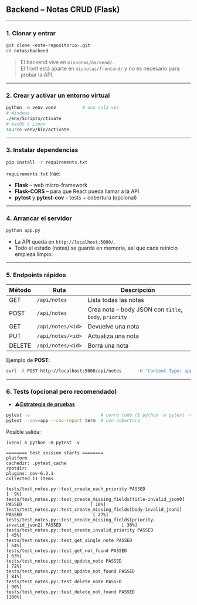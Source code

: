 ## Backend – Notas CRUD (Flask)
---

### 1. Clonar y entrar

```bash
git clone <este-repositorio>.git
cd notas/backend
```

> El backend vive en `misnotas/backend/`.  
> El front está aparte en `misnotas/frontend/` y no es necesario para probar la API.

---

### 2. Crear y activar un entorno virtual

```bash
python -m venv venv          # una sola vez
# Windows
./env/Scripts/ctivate
# macOS / Linux
source venv/bin/activate
```

---

### 3. Instalar dependencias

```bash
pip install -r requirements.txt
```

`requirements.txt` trae:

* **Flask** – web micro-framework  
* **Flask-CORS** – para que React pueda llamar a la API  
* **pytest** y **pytest-cov** – tests + cobertura (opcional)

---

### 4. Arrancar el servidor

```bash
python app.py
```

* La API queda en `http://localhost:5000/`.
* Todo el estado (notas) se guarda en memoria, así que cada reinicio empieza limpio.

---

### 5. Endpoints rápidos

| Método | Ruta                    | Descripción                                           |
|--------|-------------------------|-------------------------------------------------------|
| GET    | `/api/notes`           | Lista todas las notas                                 |
| POST   | `/api/notes`           | Crea nota – body JSON con `title`, `body`, `priority` |
| GET    | `/api/notes/<id>`      | Devuelve una nota                                     |
| PUT    | `/api/notes/<id>`      | Actualiza una nota                                    |
| DELETE | `/api/notes/<id>`      | Borra una nota                                        |

Ejemplo de **POST**:

```bash
curl -X POST http://localhost:5000/api/notes      -H "Content-Type: application/json"      -d '{"title":"Comprar café", "body":"250 g arábica","priority":"high"}'
```

---

### 6. Tests (opcional pero recomendado)

- **⚠️[Estrategia de pruebas](https://github.com/TalentoFuturo/FundamentosTestingAutomatizado/tree/main/misnotas/backend/tests)**

```bash
pytest -v                           # corre todo ($ python -m pytest -v)
pytest --cov=app --cov-report term  # con cobertura
```
Posible salida:
```
(venv) λ python -m pytest -v

======== test session starts ========
platform 
cachedir: .pytest_cache
rootdir: 
plugins: cov-6.2.1
collected 11 items

tests/test_notes.py::test_create_each_priority PASSED                                                [  9%]
tests/test_notes.py::test_create_missing_fields[title-invalid_json0] PASSED                          [ 18%]
tests/test_notes.py::test_create_missing_fields[body-invalid_json1] PASSED                           [ 27%]
tests/test_notes.py::test_create_missing_fields[priority-invalid_json2] PASSED                       [ 36%]
tests/test_notes.py::test_create_invalid_priority PASSED                                             [ 45%]
tests/test_notes.py::test_get_single_note PASSED                                                     [ 54%]
tests/test_notes.py::test_get_not_found PASSED                                                       [ 63%]
tests/test_notes.py::test_update_note PASSED                                                         [ 72%]
tests/test_notes.py::test_update_not_found PASSED                                                    [ 81%]
tests/test_notes.py::test_delete_note PASSED                                                         [ 90%]
tests/test_notes.py::test_delete_not_found PASSED                                                    [100%]
```
